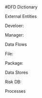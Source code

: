 #DFD Dictionary

External Entities 

Develoer: 

Manager:

Data Flows

File:

Package:

Data Stores

Risk DB:

Processes

